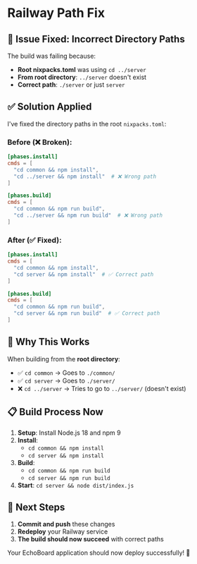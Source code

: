 # Railway Path Fix

## 🚨 Issue Fixed: Incorrect Directory Paths

The build was failing because:
- **Root nixpacks.toml** was using `cd ../server` 
- **From root directory**: `../server` doesn't exist
- **Correct path**: `./server` or just `server`

## ✅ Solution Applied

I've fixed the directory paths in the root `nixpacks.toml`:

### **Before (❌ Broken):**
```toml
[phases.install]
cmds = [
  "cd common && npm install",
  "cd ../server && npm install"  # ❌ Wrong path
]

[phases.build]
cmds = [
  "cd common && npm run build",
  "cd ../server && npm run build"  # ❌ Wrong path
]
```

### **After (✅ Fixed):**
```toml
[phases.install]
cmds = [
  "cd common && npm install",
  "cd server && npm install"  # ✅ Correct path
]

[phases.build]
cmds = [
  "cd common && npm run build",
  "cd server && npm run build"  # ✅ Correct path
]
```

## 🎯 Why This Works

When building from the **root directory**:
- ✅ `cd common` → Goes to `./common/`
- ✅ `cd server` → Goes to `./server/`
- ❌ `cd ../server` → Tries to go to `../server/` (doesn't exist)

## 📋 Build Process Now

1. **Setup**: Install Node.js 18 and npm 9
2. **Install**: 
   - `cd common && npm install`
   - `cd server && npm install`
3. **Build**: 
   - `cd common && npm run build`
   - `cd server && npm run build`
4. **Start**: `cd server && node dist/index.js`

## 🚀 Next Steps

1. **Commit and push** these changes
2. **Redeploy** your Railway service
3. **The build should now succeed** with correct paths

Your EchoBoard application should now deploy successfully! 🎉
